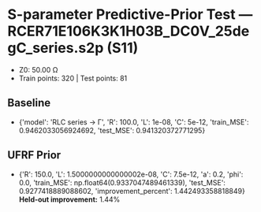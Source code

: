 # S-parameter Predictive-Prior Test — RCER71E106K3K1H03B_DC0V_25degC_series.s2p (S11)
- Z0: 50.00 Ω
- Train points: 320  |  Test points: 81

## Baseline
- {'model': 'RLC series -> Γ', 'R': 100.0, 'L': 1e-08, 'C': 5e-12, 'train_MSE': 0.9462033056924692, 'test_MSE': 0.941320372771295}

## UFRF Prior
- {'R': 150.0, 'L': 1.5000000000000002e-08, 'C': 7.5e-12, 'a': 0.2, 'phi': 0.0, 'train_MSE': np.float64(0.9337047489461339), 'test_MSE': 0.9277418889088602, 'improvement_percent': 1.442493358818849}
**Held-out improvement:** 1.44%